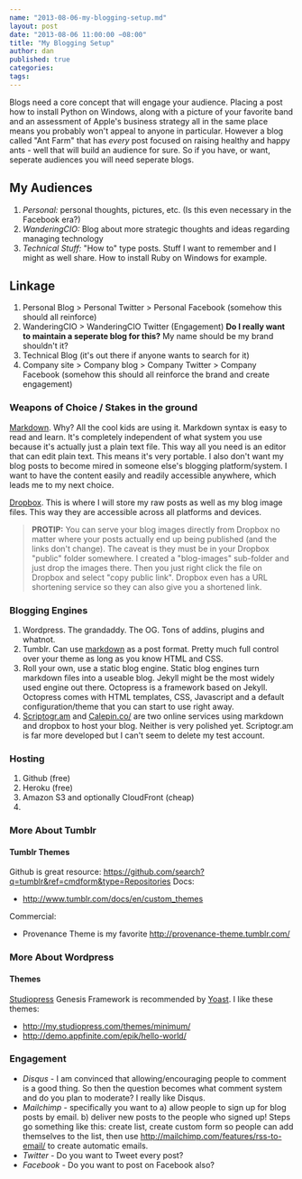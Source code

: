 ```yaml
---
name: "2013-08-06-my-blogging-setup.md"
layout: post
date: "2013-08-06 11:00:00 −08:00"
title: "My Blogging Setup"
author: dan
published: true
categories:
tags:
---
```


Blogs need a core concept that will engage your audience.  Placing a post how to install Python on Windows, along with a picture of your favorite band and an assessment of Apple's business strategy all in the same place means you probably won't appeal to anyone in particular.  However a blog called "Ant Farm" that has *every* post focused on raising healthy and happy ants - well that will build an audience for sure.  So if you have, or want, seperate audiences you will need seperate blogs.
<!-- more -->
## My Audiences
1. *Personal:* personal thoughts, pictures, etc.  (Is this even necessary in the Facebook era?)
2. *WanderingCIO:* Blog about more strategic thoughts and ideas regarding managing technology
3. *Technical Stuff:* "How to" type posts.  Stuff I want to remember and I might as well share.  How to install Ruby on Windows for example.

## Linkage
1. Personal Blog > Personal Twitter > Personal Facebook  (somehow this should all reinforce)
2. WanderingCIO > WanderingCIO Twitter (Engagement) **Do I really want to maintain a seperate blog for this?**  My name should be my brand shouldn't it?
3. Technical Blog (it's out there if anyone wants to search for it)
4. Company site > Company blog > Company Twitter > Company Facebook (somehow this should all reinforce the brand and create engagement)

### Weapons of Choice / Stakes in the ground

[Markdown][1].  Why? All the cool kids are using it.  Markdown syntax is easy to read and learn.  It's completely independent of what system you use because it's actually just a plain text file.  This way all you need is an editor that can edit plain text.  This means it's very portable. I also don't want my blog posts to become mired in someone else's blogging platform/system.  I want to have the content easily and readily accessible anywhere, which leads me to my next choice.

[Dropbox][2]. This is where I will store my raw posts as well as my blog image files. This way they are accessible across all platforms and devices.

> **PROTIP:**
> You can serve your blog images directly from Dropbox no matter where your posts
> actually end up being published (and the links don't change). The caveat is
> they must be in your Dropbox "public" folder somewhere.  I created a "blog-images"
> sub-folder and just drop the images there.  Then you just right click the file on
> Dropbox and select "copy public link".  Dropbox even has a URL shortening service
> so they can also give you a shortened link.

<!-- more -->

### Blogging Engines

1. Wordpress.  The grandaddy.  The OG.  Tons of addins, plugins and whatnot.
2. Tumblr.  Can use [markdown][1] as a post format.  Pretty much full control over your theme as long as you know HTML and CSS.
3. Roll your own, use a static blog engine. Static blog engines turn markdown files into a useable blog. Jekyll might be the most widely used engine out there. Octopress is a framework based on Jekyll. Octopress comes with HTML templates, CSS, Javascript and a default configuration/theme that you can start to use right away.
4. [Scriptogr.am][3] and [Calepin.co/][4] are two online services using markdown and dropbox to host your blog.  Neither is very polished yet.  Scriptogr.am is far more developed but I can't seem to delete my test account.

### Hosting
1. Github (free)
2. Heroku (free)
3. Amazon S3 and optionally CloudFront (cheap)
4.

### More About Tumblr

#### Tumblr Themes
Github is great resource: https://github.com/search?q=tumblr&ref=cmdform&type=Repositories
Docs:
* http://www.tumblr.com/docs/en/custom_themes

Commercial:
* Provenance Theme is my favorite  http://provenance-theme.tumblr.com/

### More About Wordpress

#### Themes
[Studiopress][3] Genesis Framework is recommended by [Yoast][4].
I like these themes:
* http://my.studiopress.com/themes/minimum/
* http://demo.appfinite.com/epik/hello-world/


### Engagement
* *Disqus* - I am convinced that allowing/encouraging people to comment is a good thing.  So then the question becomes what comment system and do you plan to moderate? I really like Disqus.
* *Mailchimp* - specifically you want to a) allow people to sign up for blog posts by email. b) deliver new posts to the people who signed up!  Steps go something like this: create list, create custom form so people can add themselves to the list, then use http://mailchimp.com/features/rss-to-email/ to create automatic emails.
* *Twitter* - Do you want to Tweet every post?
* *Facebook* - Do you want to post on Facebook also?


[1]:http://daringfireball.net/projects/markdown/
[2]:http://www.dropbox.com
[3]:http://www.studiopress.com/
[4]:http://yoast.com/schema-org-genesis-2-0/

